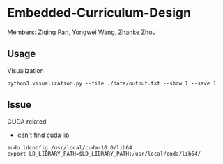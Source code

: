 # Embedded-Curriculum-Design

Members: [Ziqing Pan](<https://github.com/OzwardPenrose>), [Yongwei Wang](<https://github.com/canian1999>), [Zhanke Zhou](<https://github.com/AndrewZhou924>)



## Usage

Visualization

```
python3 visualization.py --file ./data/output.txt --show 1 --save 1
```



## Issue

CUDA related

- can't find cuda lib

```
sudo ldconfig /usr/local/cuda-10.0/lib64
export LD_LIBRARY_PATH=$LD_LIBRARY_PATH:/usr/local/cuda/lib64/
```

